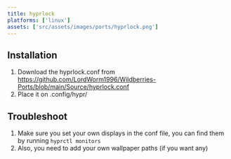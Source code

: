 ```yaml
---
title: hyprlock
platforms: ['linux']
assets: ['src/assets/images/ports/hyprlock.png']
---
```


## Installation
1. Download the hyprlock.conf from https://github.com/LordWorm1996/Wildberries-Ports/blob/main/Source/hyprlock.conf
2. Place it on .config/hypr/

## Troubleshoot
1. Make sure you set your own displays in the conf file, you can find them by running `hyprctl monitors`
2. Also, you need to add your own wallpaper paths (if you want any)
